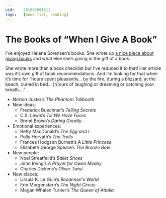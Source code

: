 ```yaml
---
uid:	201802091611
tags:	[book list, reading]
---
```


# The Books of “When I Give A Book”

I’ve enjoyed Helena Sorensen’s books. She wrote up [a nice piece about giving books](https://storywarren.com/when-i-give-a-book/) and what else she’s giving in the gift of a book.

She wrote more than a book checklist but I’ve reduced it to that! Her article was it’s own gift of book recommendations. And I’m looking for that when it’s time for “hours spent pleasantly… by the fire, during a blizzard, at the beach, curled in bed… [h]ours of laughing or dreaming or catching your breath….”

- Norton Juster’s *The Phantom Tollbooth*
- New ideas:
	- Frederick Buechner’s *Telling Secrets*
	- C.S. Lewis’s *Till We Have Faces*
	- Brené Brown’s *Daring Greatly*
- Emotional experiences:
	- Betty MacDonald’s *The Egg and I*
	- Polly Horvath’s *The Trolls*
	- Frances Hodgson Burnett’s *A Little Princess*
	- Elizabeth George Speare’s *The Bronze Bow*
- New people:
	- Noel Streatfeild’s *Ballet Shoes*
	- John Irving’s *A Prayer for Owen Meany*
	- Charles Dickens’s *Oliver Twist*
- New places:
	- Ursula K. Le Guin’s *Rocannon's World*
	- Erin Morgenstern’s *The Night Circus*
	- Megan Whalen Turner’s *The Queen of Attolia*
